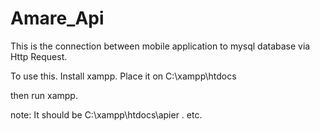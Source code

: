 # Amare_Api
This is the connection between mobile application to mysql database via Http Request.

To use this.
Install xampp.
Place it on C:\xampp\htdocs

then run xampp.

note: It should be C:\xampp\htdocs\apier . etc.

